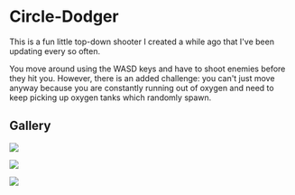 # Circle-Dodger
 
This is a fun little top-down shooter I created a while ago that I've been updating every so often.

You move around using the WASD keys and have to shoot enemies before they hit you. However, there is an added challenge: you can't just move anyway because you are constantly running out of oxygen and need to keep picking up oxygen tanks which randomly spawn.

## Gallery

![](https://github.com/Toggy-Smith/Toggy-Smith/blob/main/ignore/images/Screenshot%202021-04-01%20at%2022.36.37.png)

![](https://github.com/Toggy-Smith/Toggy-Smith/blob/main/ignore/images/Screenshot%202021-04-01%20at%2022.36.12.png)

![](https://github.com/Toggy-Smith/Toggy-Smith/blob/main/ignore/images/Screenshot%202021-04-01%20at%2022.36.32.png)
